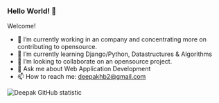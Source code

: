 ### Hello World! 👋
Welcome!

- 🔭 I’m currently working in an company and concentrating more on contributing to opensource. 
- 🌱 I’m currently learning Django/Python, Datastructures & Algorithms
- 👯 I’m looking to collaborate on an opensource project.
- 💬 Ask me about Web Application Development
- 📫 How to reach me: deepakhb2@gmail.com


![Deepak GitHub statistic](https://github-readme-stats.vercel.app/api?username=deepakhb2&show_icons=true)

<!--
**deepakhb2/deepakhb2** is a ✨ _special_ ✨ repository because its `README.md` (this file) appears on your GitHub profile.

Here are some ideas to get you started:

- 🔭 I’m currently working on ...
- 🌱 I’m currently learning ...
- 👯 I’m looking to collaborate on ...
- 🤔 I’m looking for help with ...
- 💬 Ask me about ...
- 📫 How to reach me: ...
- 😄 Pronouns: ...
- ⚡ Fun fact: ...
-->
